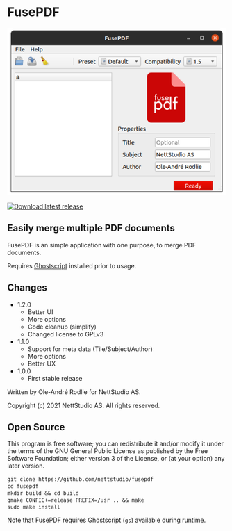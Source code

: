# FusePDF

![screenshot](assets/fusepdf-screenshot.png "FusePDF screenshot")

[![Download latest release](https://img.shields.io/badge/Download-Latest%20release-red)](https://github.com/nettstudio/fusepdf/releases/latest)

## Easily merge multiple PDF documents

FusePDF is an simple application with one purpose, to merge PDF documents.

Requires [Ghostscript](https://www.ghostscript.com/download/gsdnld.html) installed prior to usage.

## Changes

  * 1.2.0
    * Better UI
    * More options
    * Code cleanup (simplify)
    * Changed license to GPLv3
  * 1.1.0
    * Support for meta data (Tile/Subject/Author)
    * More options
    * Better UX
  * 1.0.0
    * First stable release

Written by Ole-André Rodlie for NettStudio AS.

Copyright (c) 2021 NettStudio AS. All rights reserved.

## Open Source

This program is free software; you can redistribute it and/or modify it under the terms of the GNU General Public License as published by the Free Software Foundation; either version 3 of the License, or (at your option) any later version.

```
git clone https://github.com/nettstudio/fusepdf
cd fusepdf
mkdir build && cd build
qmake CONFIG+=release PREFIX=/usr .. && make
sudo make install
```

Note that FusePDF requires Ghostscript (``gs``) available during runtime.